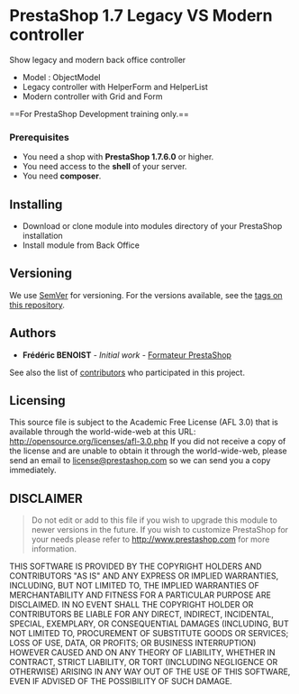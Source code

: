# PrestaShop 1.7 Legacy VS Modern controller

Show legacy and modern back office controller

- Model : ObjectModel
- Legacy controller with HelperForm and HelperList
- Modern controller with Grid and Form

==For PrestaShop Development training only.==

### Prerequisites

- You need a shop with **PrestaShop 1.7.6.0** or higher.
- You need access to the **shell** of your server.
- You need **composer**.

## Installing

- Download or clone module into modules directory of your PrestaShop installation
- Install module from Back Office

## Versioning

We use [SemVer](http://semver.org/) for versioning. For the versions available, see the [tags on this repository](https://github.com/frederic-benoist/fbsample-legacyvsmodern/tags). 

## Authors

* **Frédéric BENOIST** - *Initial work* - [Formateur PrestaShop](https://www.fbenoist.com)

See also the list of [contributors](https://github.com/frederic-benoist/fbsample-legacyvsmodern/Contributors) who participated in this project.

## Licensing

This source file is subject to the Academic Free License (AFL 3.0)
that is available through the world-wide-web at this URL:
http://opensource.org/licenses/afl-3.0.php
If you did not receive a copy of the license and are unable to
obtain it through the world-wide-web, please send an email
to license@prestashop.com so we can send you a copy immediately.

## DISCLAIMER
 
> Do not edit or add to this file if you wish to upgrade this module to newer versions in the future. If you wish to customize PrestaShop for your needs please refer to http://www.prestashop.com for more information.

THIS SOFTWARE IS PROVIDED BY THE COPYRIGHT HOLDERS AND CONTRIBUTORS "AS IS" AND ANY EXPRESS OR IMPLIED WARRANTIES, INCLUDING, BUT NOT LIMITED TO, THE IMPLIED WARRANTIES OF MERCHANTABILITY AND FITNESS FOR A PARTICULAR PURPOSE ARE DISCLAIMED. IN NO EVENT SHALL THE COPYRIGHT HOLDER OR CONTRIBUTORS BE LIABLE FOR ANY DIRECT, INDIRECT, INCIDENTAL, SPECIAL, EXEMPLARY, OR CONSEQUENTIAL DAMAGES (INCLUDING, BUT NOT LIMITED TO, PROCUREMENT OF SUBSTITUTE GOODS OR SERVICES; LOSS OF USE, DATA, OR PROFITS; OR BUSINESS INTERRUPTION) HOWEVER CAUSED AND ON ANY THEORY OF LIABILITY, WHETHER IN CONTRACT, STRICT LIABILITY, OR TORT (INCLUDING NEGLIGENCE OR OTHERWISE) ARISING IN ANY WAY OUT OF THE USE OF THIS SOFTWARE, EVEN IF ADVISED OF THE POSSIBILITY OF SUCH DAMAGE.
